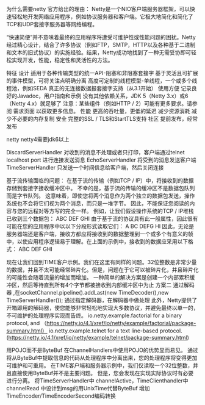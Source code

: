 为什么需要netty
官方给出的理由：
Netty是一个NIO客户端服务器框架，可以快速轻松地开发网络应用程序，例如协议服务器和客户端。它极大地简化和简化了TCP和UDP套接字服务器等网络编程。

“快速简便”并不意味着最终的应用程序将遭受可维护性或性能问题的困扰。Netty经过精心设计，结合了许多协议（例如FTP，SMTP，HTTP以及各种基于二进制和文本的旧式协议）的实施经验。结果，Netty成功地找到了一种无需妥协即可轻松实现开发，性能，稳定性和灵活性的方法。

特征
设计
	适用于各种传输类型的统一API-阻塞和非阻塞套接字
	基于灵活且可扩展的事件模型，可将关注点明确分离
	高度可定制的线程模型-单线程，一个或多个线程池，例如SEDA
	真正的无连接数据报套接字支持（从3.1开始）
使用方便
	记录良好的Javadoc，用户指南和示例
	没有其他依赖关系，JDK 5（Netty 3.x）或6（Netty 4.x）就足够了
	注意：某些组件（例如HTTP / 2）可能有更多要求。请参阅 需求页面 以获取更多信息。
性能
	更高的吞吐量，更低的延迟
	减少资源消耗
	减少不必要的内存复制
安全
	完整的SSL / TLS和StartTLS支持
社区
	提前发布，经常发布


netty
netty4需要jdk6以上

DiscardServerHandler 对收到的消息不处理或者只打印，客户端通过telnet localhost port 进行连接发送消息
EchoServerHandler 将受到的消息发送客户端
TimeServerHandler 只发送一个时间信息给客户端，然后关闭连接

基于流传输面临的问题：
在基于流的传输（例如TCP / IP）中，将接收到的数据存储到套接字接收缓冲区中。
不幸的是，基于流的传输的缓冲区不是数据包队列而是字节队列。
这意味着，即使您将两个消息作为两个独立的数据包发送，操作系统也不会将它们视为两个消息，而只是一堆字节。
因此，不能保证您阅读的内容与您的远程对等方写的完全一样。
例如，让我们假设操作系统的TCP / IP堆栈已收到三个数据包：
ABC DEF GHI
由于基于流的协议具有此一般属性，因此很有可能在您的应用程序中以以下分段形式读取它们：
A BC DEFG HI
因此，无论是服务器端还是客户端，接收方都应将接收到的数据整理到一个或多个有意义的帧中，以使应用程序逻辑易于理解。在上面的示例中，接收到的数据应采用以下格式：
ABC DEF GHI

现在让我们回到TIME客户示例。我们在这里有同样的问题。32位整数是非常少量的数据，并且不太可能经常碎片化。但是，问题在于它可以被碎片化，并且碎片化的可能性会随着流量的增加而增加。
一种简单的解决方案是创建一个内部累积缓冲区，然后等待直到所有4个字节都被接收到内部缓冲区中为止
方案二 通过解码器 ,在socketChannel.pipeline().addLast(new TimeDecoder(),new TimeServerHandler()); 通过指定解码器，在解码器中做处理
此外，Netty提供了开箱即用的解码器，使您能够非常轻松地实现大多数协议，并避免最终以单一的，不可维护的处理程序实现而告终。
io.netty.example.factorial  for a binary protocol, and （https://netty.io/4.1/xref/io/netty/example/factorial/package-summary.html）
io.netty.example.telnet for a text line-based protocol. (https://netty.io/4.1/xref/io/netty/example/telnet/package-summary.html)

用POJO而不是ByteBuf
在ChannelHandlers中使用POJO的优势显而易见。 通过将从ByteBuf中提取信息的代码从处理程序中分离出来，您的处理程序将变得更加可维护和可重用。 在TIME客户端和服务器示例中，我们仅读取一个32位整数，并且直接使用ByteBuf并不是主要问题。 但是，您会发现在实现实际协议时有必要进行分离。
将TimeServerHandler中 channelActive，TimeClienthandler中channelRead 中设计到msg的用UnixTime代替ByteBuf
增加TimeEncoder/TimeEncoderSecond编码转换
